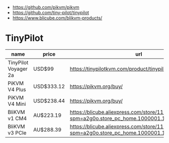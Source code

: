 * https://github.com/pikvm/pikvm
* https://github.com/tiny-pilot/tinypilot
* https://www.blicube.com/blikvm-products/

# TinyPilot
| name                 | price      | url                                                                                               |
| ---                  | ---        | ---                                                                                               |
| TinyPilot Voyager 2a | USD$99     | https://tinypilotkvm.com/product/tinypilot-voyager2a/                                             |
| PiKVM V4 Plus        | USD$333.12 | https://pikvm.org/buy/                                                                            |
| PiKVM V4 Mini        | USD$238.44 | https://pikvm.org/buy/                                                                            |
| BliKVM v1 CM4        | AU$223.19  | https://blicube.aliexpress.com/store/1101755276?spm=a2g0o.store_pc_home.1000001.12.5c0050ae6aIIul |
| BliKVM v3 PCIe       | AU$288.39  | https://blicube.aliexpress.com/store/1101755276?spm=a2g0o.store_pc_home.1000001.12.5c0050ae6aIIul |
